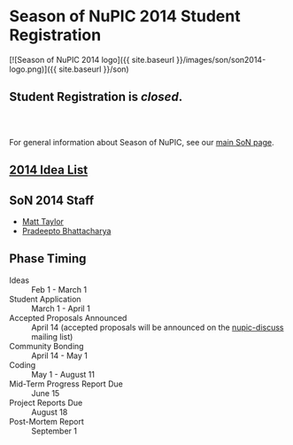 
# Season of NuPIC 2014 Student Registration

[![Season of NuPIC 2014 logo]({{ site.baseurl }}/images/son/son2014-logo.png)]({{ site.baseurl }}/son)

## Student Registration is *closed*.

<h2 id="countdown-label">
</h2>
<div id="countdown" align="center">
</div>
<br/>

For general information about Season of NuPIC, see our [main SoN page](../).

## [2014 Idea List](https://github.com/numenta/nupic/wiki/Season-of-NuPIC-2014-Idea-List)

## SoN 2014 Staff
- [Matt Taylor](mailto:matt@numenta.org)
- [Pradeepto Bhattacharya](mailto:pradeeptob@gmail.com)

## Phase Timing

<dl>
    <dt>Ideas</dt>
    <dd>Feb 1 - March 1</dd>
    <dt>Student Application</dt>
    <dd>March 1 - April 1</dd>
    <dt class="highlight">Accepted Proposals Announced</dt>
    <dd>April 14 (accepted proposals will be announced on the <a href="{{ site.baseurl}}/lists">nupic-discuss</a> mailing list)</dd>
    <dt>Community Bonding</dt>
    <dd>April 14 - May 1</dd>
    <dt>Coding</dt>
    <dd>May 1 - August 11</dd>
    <dt>Mid-Term Progress Report Due</dt>
    <dd>June 15</dd>
    <dt>Project Reports Due</dt>
    <dd>August 18</dd>
    <dt>Post-Mortem Report</dt>
    <dd>September 1</dd>
</dl>
